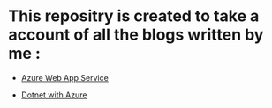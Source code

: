 # This repositry is created to take a account of all the blogs written by me :

* [Azure Web App Service](https://www.c-sharpcorner.com/blogs/creating-an-azure-web-app-and-enabling-security-authentication2)

* [Dotnet with Azure](https://www.c-sharpcorner.com/blogs/connecting-microsoft-azure-database-with-net-application2)
